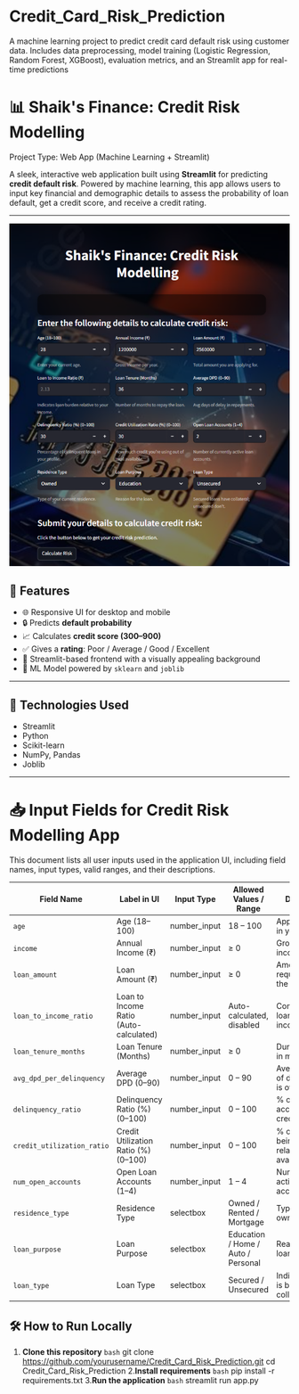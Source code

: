 # Credit_Card_Risk_Prediction
A machine learning project to predict credit card default risk using customer data. Includes data preprocessing, model training (Logistic Regression, Random Forest, XGBoost), evaluation metrics, and an Streamlit app for real-time predictions



# 📊 Shaik's Finance: Credit Risk Modelling

Project Type: Web App (Machine Learning + Streamlit)

A sleek, interactive web application built using **Streamlit** for predicting **credit default risk**. Powered by machine learning, this app allows users to input key financial and demographic details to assess the probability of loan default, get a credit score, and receive a credit rating.

---

![Credit risk modelling](assets/credit-risk-ui.png)

## 🚀 Features

- 🌐 Responsive UI for desktop and mobile
- 🔒 Predicts **default probability**
- 📈 Calculates **credit score (300–900)**
- ✅ Gives a **rating**: Poor / Average / Good / Excellent
- 🎯 Streamlit-based frontend with a visually appealing background
- 🧠 ML Model powered by `sklearn` and `joblib`

---

## 🧰 Technologies Used

- Streamlit
- Python
- Scikit-learn
- NumPy, Pandas
- Joblib

---
# 📥 Input Fields for Credit Risk Modelling App

This document lists all user inputs used in the application UI, including field names, input types, valid ranges, and their descriptions.

| Field Name                 | Label in UI                             | Input Type     | Allowed Values / Range        | Description                                      |
|---------------------------|------------------------------------------|----------------|-------------------------------|--------------------------------------------------|
| `age`                     | Age (18–100)                             | number_input   | 18 – 100                      | Applicant’s age in years                        |
| `income`                  | Annual Income (₹)                        | number_input   | ≥ 0                           | Gross annual income                             |
| `loan_amount`             | Loan Amount (₹)                          | number_input   | ≥ 0                           | Amount requested for the loan                   |
| `loan_to_income_ratio`    | Loan to Income Ratio (Auto-calculated)  | number_input   | Auto-calculated, disabled     | Computed as loan_amount / income                |
| `loan_tenure_months`      | Loan Tenure (Months)                     | number_input   | ≥ 0                           | Duration of loan in months                      |
| `avg_dpd_per_delinquency` | Average DPD (0–90)                       | number_input   | 0 – 90                        | Average number of days payment is overdue       |
| `delinquency_ratio`       | Delinquency Ratio (%) (0–100)           | number_input   | 0 – 100                       | % of delinquent accounts in credit history      |
| `credit_utilization_ratio`| Credit Utilization Ratio (%) (0–100)    | number_input   | 0 – 100                       | % of credit being used relative to available    |
| `num_open_accounts`       | Open Loan Accounts (1–4)                | number_input   | 1 – 4                         | Number of active/open loan accounts             |
| `residence_type`          | Residence Type                          | selectbox      | Owned / Rented / Mortgage     | Type of housing owned/occupied                  |
| `loan_purpose`            | Loan Purpose                            | selectbox      | Education / Home / Auto / Personal | Reason for the loan                      |
| `loan_type`               | Loan Type                               | selectbox      | Secured / Unsecured           | Indicates if loan is backed by collateral       |

## 🛠️ How to Run Locally

1. **Clone this repository**
   ```bash```
   git clone https://github.com/yourusername/Credit_Card_Risk_Prediction.git
   cd Credit_Card_Risk_Prediction
2.**Install requirements**
   ```bash```
   pip install -r requirements.txt
3.**Run the application**
   ```bash```
   streamlit run app.py

   
